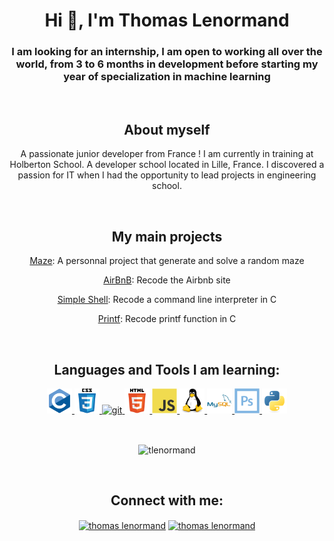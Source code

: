<h1 align="center">Hi 👋, I'm Thomas Lenormand</h1>
<h3 align="center">I am looking for an <b>internship</b>, I am open to working all over the world, from 3 to 6 months in development before starting my year of specialization in machine learning</h2>
</br>


<h2 align="center">About myself</h2>
<p align="center">A passionate junior developer from France ! I am currently in training at Holberton School. A developer school located in Lille, France. I discovered a passion for IT when I had the opportunity to lead projects in engineering school.</p>
</br>


<h2 align="center">My main projects</h2>
<p align="center"><a href="https://github.com/tlenormand/Maze" target="blank">Maze</a>: A personnal project that generate and solve a random maze</p>
<p align="center"><a href="https://github.com/tlenormand/AirBnB_clone" target="blank">AirBnB</a>: Recode the Airbnb site</p>
<p align="center"><a href="https://github.com/tlenormand/simple_shell" target="blank">Simple Shell</a>: Recode a command line 
interpreter in C</p>
<p align="center"><a href="https://github.com/tlenormand/printf" target="blank">Printf</a>: Recode printf function in C</p>
</br>

<h2 align="center">Languages and Tools I am learning:</h2>
<p align="center"> <a href="https://www.cprogramming.com/" target="_blank" rel="noreferrer"> <img src="https://raw.githubusercontent.com/devicons/devicon/master/icons/c/c-original.svg" alt="c" width="40" height="40"/> </a> <a href="https://www.w3schools.com/css/" target="_blank" rel="noreferrer"> <img src="https://raw.githubusercontent.com/devicons/devicon/master/icons/css3/css3-original-wordmark.svg" alt="css3" width="40" height="40"/> </a> <a href="https://git-scm.com/" target="_blank" rel="noreferrer"> <img src="https://www.vectorlogo.zone/logos/git-scm/git-scm-icon.svg" alt="git" width="40" height="40"/> </a> <a href="https://www.w3.org/html/" target="_blank" rel="noreferrer"> <img src="https://raw.githubusercontent.com/devicons/devicon/master/icons/html5/html5-original-wordmark.svg" alt="html5" width="40" height="40"/> </a> <a href="https://developer.mozilla.org/en-US/docs/Web/JavaScript" target="_blank" rel="noreferrer"> <img src="https://raw.githubusercontent.com/devicons/devicon/master/icons/javascript/javascript-original.svg" alt="javascript" width="40" height="40"/> </a> <a href="https://www.linux.org/" target="_blank" rel="noreferrer"> <img src="https://raw.githubusercontent.com/devicons/devicon/master/icons/linux/linux-original.svg" alt="linux" width="40" height="40"/> </a> <a href="https://www.mysql.com/" target="_blank" rel="noreferrer"> <img src="https://raw.githubusercontent.com/devicons/devicon/master/icons/mysql/mysql-original-wordmark.svg" alt="mysql" width="40" height="40"/> </a> <a href="https://www.photoshop.com/en" target="_blank" rel="noreferrer"> <img src="https://raw.githubusercontent.com/devicons/devicon/master/icons/photoshop/photoshop-line.svg" alt="photoshop" width="40" height="40"/> </a> <a href="https://www.python.org" target="_blank" rel="noreferrer"> <img src="https://raw.githubusercontent.com/devicons/devicon/master/icons/python/python-original.svg" alt="python" width="40" height="40"/> </a> </p>
</br>

<p align="center"><img align="center" src="https://github-readme-stats.vercel.app/api/top-langs?username=tlenormand&show_icons=true&locale=en&layout=compact" alt="tlenormand" /></p>
</br>

<h2 align="center">Connect with me:</h2>
<p align="center">
    <a href="https://linkedin.com/in/thomas-lenormand" target="blank"><img align="center" src="https://raw.githubusercontent.com/rahuldkjain/github-profile-readme-generator/master/src/images/icons/Social/linked-in-alt.svg" alt="thomas lenormand" height="30" width="40" /></a>
    <a href="mailto:lenormand.thomas76110@gmail.com?"><img align="center" src="https://logos-marques.com/wp-content/uploads/2021/03/Gmail-Logo.png" alt="thomas lenormand" height="30" /></a>
</p>